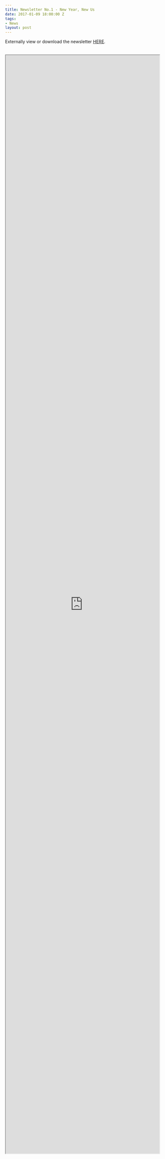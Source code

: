```yaml
---
title: Newsletter No.1 - New Year, New Us
date: 2017-01-09 18:00:00 Z
tags:
- News
layout: post
---
```


Externally view or download the newsletter <a href="https://www.docdroid.net/6n8KRru/newsletter1.pdf.html">HERE</a>.

<div style="height: 20px;"></div>

<div style="height: 90vh; width: 100%">

<iframe src="https://drive.google.com/file/d/0B9GXqixs5SJ_T2J6YTVIcUxNclE/preview" width="100%" height="100%"></iframe>

</div>

<div style="height: 20px;"></div>

